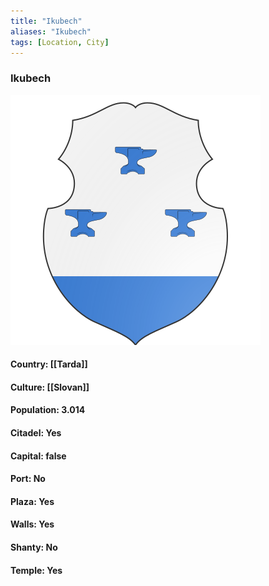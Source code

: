 ```yaml
---
title: "Ikubech"
aliases: "Ikubech"
tags: [Location, City]
---
```

### Ikubech
![](attachment/bd4c9df80a96b0673bb734080c768971.svg)

#### Country: [[Tarda]]

#### Culture: [[Slovan]]

#### Population: 3.014

#### Citadel: Yes

#### Capital: false

#### Port: No

#### Plaza: Yes

#### Walls: Yes

#### Shanty: No

#### Temple: Yes

